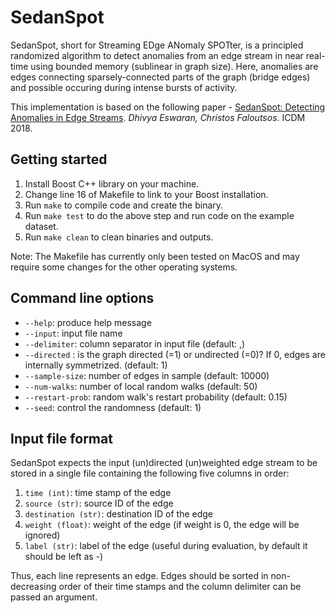 # SedanSpot
SedanSpot, short for Streaming EDge ANomaly SPOTter, is a principled randomized algorithm to detect anomalies from an edge stream in near real-time using bounded memory (sublinear in graph size). Here, anomalies are edges connecting sparsely-connected parts of the graph (bridge edges) and possible occuring during intense bursts of activity. 

This implementation is based on the following paper - [SedanSpot: Detecting Anomalies in Edge Streams](http://www.cs.cmu.edu/~deswaran/papers/icdm18-sedanspot.pdf). *Dhivya Eswaran, Christos Faloutsos*. ICDM 2018.

## Getting started
1. Install Boost C++ library on your machine.
2. Change line 16 of Makefile to link to your Boost installation.
3. Run `make` to compile code and create the binary.
4. Run `make test` to do the above step and run code on the example dataset.
5. Run `make clean` to clean binaries and outputs.

Note: The Makefile has currently only been tested on MacOS and may require some changes for the other operating systems.

## Command line options
  * `--help`: produce help message
  * `--input`: input file name
  * `--delimiter`: column separator in input file (default: ,)
  * `--directed` : is the graph directed (=1) or undirected (=0)? If 0, edges are internally symmetrized. (default: 1)
  * `--sample-size`: number of edges in sample (default: 10000)
  * `--num-walks`: number of local random walks (default: 50)
  * `--restart-prob`: random walk's restart probability (default: 0.15)
  * `--seed`: control the randomness (default: 1)

## Input file format
SedanSpot expects the input (un)directed (un)weighted edge stream to be stored in a single file containing the following five columns in order:
1. `time (int)`: time stamp of the edge
2. `source (str)`: source ID of the edge
3. `destination (str)`: destination ID of the edge
4. `weight (float)`: weight of the edge (if weight is 0, the edge will be ignored)
5. `label (str)`: label of the edge (useful during evaluation, by default it should be left as -)

Thus, each line represents an edge. Edges should be sorted in non-decreasing order of their time stamps and the column delimiter can be passed an argument.
